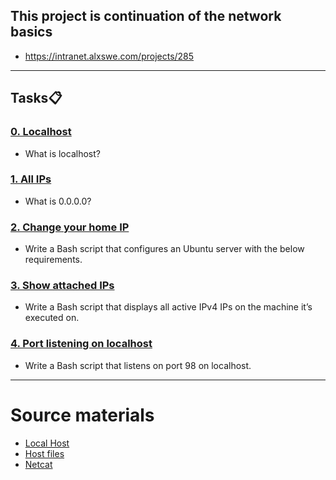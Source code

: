 ## This project is  continuation of the network basics
* https://intranet.alxswe.com/projects/285
---

## Tasks:clipboard:

### [0. Localhost](./0-localhost)
* What is localhost?


### [1. All IPs](./1-wildcard)
* What is 0.0.0.0?


### [2. Change your home IP](https://github.com/Jaaystones/alx-system_engineering-devops/blob/master/0x08-networking_basics_2/1-show_attached_IPs)
* Write a Bash script that configures an Ubuntu server with the below requirements.


### [3. Show attached IPs](./3-show_attached_IPs)
* Write a Bash script that displays all active IPv4 IPs on the machine it’s executed on.


### [4. Port listening on localhost](./4-port_listening_on_localhost)
* Write a Bash script that listens on port 98 on localhost.

---

# Source materials
* [Local Host](https://en.wikipedia.org/wiki/Localhost)
* [Host files](https://www.makeuseof.com/tag/modify-manage-hosts-file-linux/)
* [Netcat](https://www.thegeekstuff.com/2012/04/nc-command-examples/)

